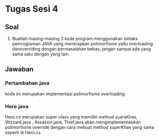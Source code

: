# Tugas Sesi 4

## Soal 
1. Buatlah masing-masing 3 kode program menggunakan sintaks pemrograman JAVA yang menerapkan polimorfisme yaitu overloading danoverriding dengan permasalahan bebas, jangan sampai ada yang sama satu dengan yang lain.

## Jawaban
### Pertambahan.java
kode ini merupakan implementasi polimorfisme overloading

### Hero.java
Hero.cs merupakan super class yang memiliki method suaraKhas,  
Wizzard.java , Assassin.java, Thief.java akan mengimplementasikan polimorfisme override dengan cara mebuat method superKhas yang sama seperti di Hero.cs
